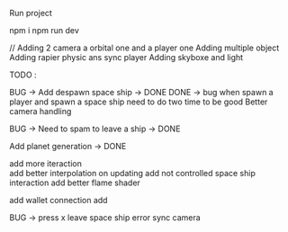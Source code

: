 Run project 

npm i 
npm run dev 

//
Adding 2 camera a orbital one and a player one
Adding multiple object 
Adding rapier physic ans sync player
Adding skyboxe and light


TODO :

BUG -> Add despawn space ship -> DONE
DONE -> bug when spawn a player and spawn a space ship need to do two time to be good
Better camera handling

BUG -> Need to spam to leave a ship -> DONE

Add planet generation -> DONE

add more iteraction   
add better interpolation on updating
add not controlled space ship interaction
add better flame shader

add wallet connection
add 

BUG -> press x leave space ship error sync camera

